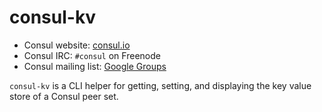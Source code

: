 # consul-kv

* Consul website: [consul.io](https://consul.io)
* Consul IRC: `#consul` on Freenode
* Consul mailing list: [Google Groups](https://groups.google.com/group/consul-tool/)

`consul-kv` is a CLI helper for getting, setting, and displaying the key value
store of a Consul peer set.
